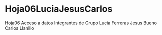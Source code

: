 # Hoja06LuciaJesusCarlos
Hoja06 Acceso a datos
Integrantes de Grupo
Lucia Ferreras
Jesus Bueno
Carlos Llanillo

